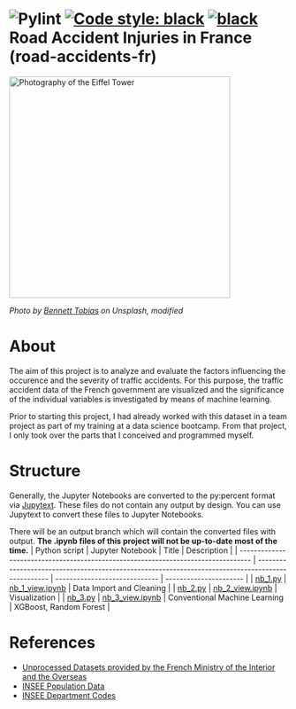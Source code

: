 ![Pylint](https://github.com/Langhammer/road-accidents-fr/actions/workflows/pylint.yml/badge.svg)  [![Code style: black](https://img.shields.io/badge/code%20style-black-000000.svg)](https://github.com/psf/black) [![black](https://github.com/Langhammer/road-accidents-fr/actions/workflows/black.yml/badge.svg)](https://github.com/Langhammer/road-accidents-fr/actions/workflows/black.yml)
Road Accident Injuries in France  
(road-accidents-fr)
=================
<img src="images/eiffel_slow.gif" alt="Photography of the Eiffel Tower" width="400"/>  

*Photo by [Bennett Tobias](https://unsplash.com/fr/@bwtobias) on Unsplash, modified*

# About
The aim of this project is to analyze and evaluate the factors influencing the occurence and the severity of traffic accidents. For this purpose, the traffic accident data of the French government are visualized and the significance of the individual variables is investigated by means of machine learning.  

Prior to starting this project, I had already worked with this dataset in a team project as part of my training at a data science bootcamp. 
From that project, I only took over the parts that I conceived and programmed myself.

# Structure
Generally, the Jupyter Notebooks are converted to the py:percent format via [Jupytext](https://github.com/mwouts/jupytext). These files do not contain any output by design. You can use Jupytext to convert these files to Jupyter Notebooks. 

There will be an output branch which will contain the converted files with output. **The .ipynb files of this project will not be up-to-date most of the time.**
| Python script                                                                     | Jupyter Notebook                                                                                  | Title                         | Description            |
| --------------------------------------------------------------------------------- | ------------------------------------------------------------------------------------------------- | ----------------------------- | ---------------------- |
| [nb_1.py](https://github.com/Langhammer/road-accidents-fr/tree/main/code/nb_1.py) | [nb_1_view.ipynb](https://github.com/Langhammer/road-accidents-fr/tree/main/code/nb_1_view.ipynb) | Data Import and Cleaning      |
| [nb_2.py](https://github.com/Langhammer/road-accidents-fr/tree/main/code/nb_2.py) | [nb_2_view.ipynb](https://github.com/Langhammer/road-accidents-fr/tree/main/code/nb_2_view.ipynb) | Visualization                 |
| [nb_3.py](https://github.com/Langhammer/road-accidents-fr/tree/main/code/nb_3.py) | [nb_3_view.ipynb](https://github.com/Langhammer/road-accidents-fr/tree/main/code/nb_3_view.ipynb) | Conventional Machine Learning | XGBoost, Random Forest |


# References
* [Unprocessed Datasets provided by the French Ministry of the Interior and the Overseas](https://www.data.gouv.fr/en/datasets/bases-de-donnees-annuelles-des-accidents-corporels-de-la-circulation-routiere-annees-de-2005-a-2021/)
* [INSEE Population Data](https://www.insee.fr/fr/statistiques/6011070?sommaire=6011075)
* [INSEE Department Codes](https://www.insee.fr/fr/information/5057840)

